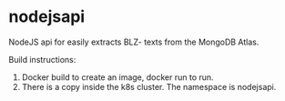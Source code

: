 # nodejsapi


NodeJS api for easily extracts BLZ- texts from the MongoDB Atlas. 

Build instructions:

1. Docker build to create an image, docker run to run. 
2. There is a copy inside the k8s cluster. The namespace is nodejsapi. 
